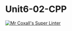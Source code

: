 # Unit6-02-CPP
[![Mr Coxall's Super Linter](https://github.com/ICS3U-Programming-Xiaohan-T/Unit6-02-CPP/workflows/Mr%20Coxall's%20Super%20Linter/badge.svg)](https://github.com/ICS3U-Programming-Xiaohan-T/Unit6-02-CPP/actions/)
